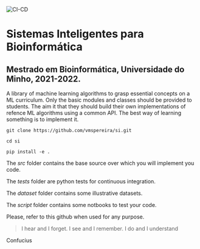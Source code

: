 ![CI-CD](https://github.com/vmspereira/si/actions/workflows/main.yaml/badge.svg)

# Sistemas Inteligentes para Bioinformática

## Mestrado em Bioinformática, Universidade do Minho, 2021-2022.

A library of machine learning algorithms to grasp essential concepts on a ML curriculum.
Only the basic modules and classes should be provided to students. 
The aim it that they should build their own implementations of refence ML algorithms using a common API.
The best way of learning something is to implement it.

`git clone https://github.com/vmspereira/si.git`

`cd si`

`pip install -e .`

The _src_ folder contains the base source over which you will implement you code.

The _tests_ folder are python tests for continuous integration.

The _dataset_ folder contains some illustrative datasets.

The _script_ folder contains some notbooks to test your code.

Please, refer to this github when used for any purpose.

> I hear and I forget. I see and I remember. I do and I understand 

Confucius
